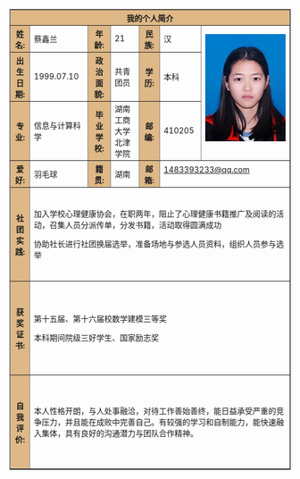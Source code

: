 <html>
 
<body background=123456.jpg>
 
<table border="1" align="center" cellpadding="10" width="800">
<tr>
    <th colspan="7" bgcolor="BurlyWood" >我的个人简介</th>
</tr>
 
<tr>
    <th bgcolor="BurlyWood">姓名:</th>
    <td> 蔡鑫兰</td>
    <th bgcolor="BurlyWood">年龄:</th>
    <td>21</td>
    <th bgcolor="BurlyWood">民族:</th>
    <td>汉</td>
    <td rowspan="3" width="144 high="192"<p><a href="430124199907106266.jpg"><img border="0" src="430124199907106266.jpg" />
</a></p></td>
</tr>
 
<tr>
    <th bgcolor="BurlyWood">出生日期:</th>
    <td>1999.07.10</td>
    <th bgcolor="BurlyWood">政治面貌:</th>
    <td>共青团员</td>
    <th bgcolor="BurlyWood">学历:</th>
    <td>本科</td>
</tr>
 
<tr>
    <th bgcolor="BurlyWood">专业:</th>
    <td>信息与计算科学</td>
    <th bgcolor="BurlyWood">毕业学校:</th>
    <td>湖南工商大学北津学院</td>
    <th bgcolor="BurlyWood">邮编:</th>
    <td>410205</td>
</tr>
 
<tr>
     <th bgcolor="BurlyWood">爱好:</th>
     <td>羽毛球</td>
     <th bgcolor="BurlyWood">籍贯:</th>
     <td>湖南</td>
     <th bgcolor="BurlyWood">邮箱:</th>
     <td colspan="2"<p><a  href="mailto:1483393233@qq.com?subject=Hello%20again">1483393233@qq.com </a></p></td>
</tr>
 
<tr>
     <th height="160" bgcolor="BurlyWood">社团实践:</th>
     <td colspan="6">
   <p>加入学校心理健康协会，在职两年，阻止了心理健康书籍推广及阅读的活动，召集人员分派传单，分发书籍，活动取得圆满成功</p>
   <p>协助社长进行社团换届选举，准备场地与参选人员资料，组织人员参与选举<p>
    </td>
</tr>
 
<tr>
     <th height="160" bgcolor="BurlyWood"> 获奖证书:</th>
     <td colspan="6">
    <p>第十五届、第十六届校数学建模三等奖</p>
    <p>本科期间院级三好学生、国家励志奖</p>
</tr>
 
<tr>
     <th height="160" bgcolor="BurlyWood">自我评价:</th>
     <td colspan="6">
    <p>本人性格开朗，与人处事融洽，对待工作善始善终，能日益承受严重的竞争压力，并且能在成败中完善自己。有较强的学习和自制能力，能快速融入集体，具有良好的沟通潜力与团队合作精神。</p>

</tr>
 
</body>
 
</html>
